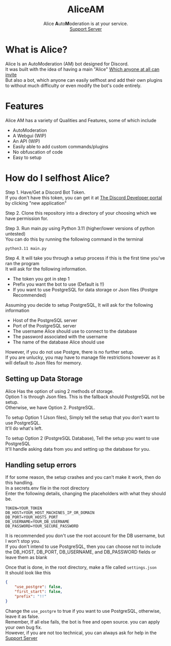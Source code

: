 <div align="center">

# AliceAM
Alice **A**uto**M**oderation is at your service.<br>[Support Server](https://discord.gg/HkKAsgvCzt)
</div>

# What is Alice?
Alice Is an AutoModeration (AM) bot designed for Discord.<br>
It was built with the idea of having a main "Alice" [Which anyone at all can invite](https://discord.com/api/oauth2/authorize?client_id=1198234471804182548&permissions=8&scope=bot+applications.commands)<br>
But also a bot, which anyone can easily selfhost and add their own plugins to without much difficulty or even modify the bot's code entirely.

# Features
Alice AM has a variety of Qualities and Features, some of which include
- AutoModeration
- A Webgui (WIP)
- An API (WIP)
- Easily able to add custom commands/plugins
- No obfuscation of code
- Easy to setup

# How do I selfhost Alice?
Step 1. Have/Get a Discord Bot Token.<br>
If you don't have this token, you can get it at [The Discord Developer portal](https://discord.com/developers/applications/) by clicking "new application"

Step 2. Clone this repository into a directory of your choosing which we have permission for. <br>

Step 3. Run main.py using Python 3.11 (higher/lower versions of python untested)<br>
You can do this by running the following command in the terminal
```
python3.11 main.py
```
Step 4. It will take you through a setup process if this is the first time you've ran the program
<br>It will ask for the following information.
- The token you got in step 1
- Prefix you want the bot to use (Default is !!)
- If you want to use PostgreSQL for data storage or Json files (Postgre Recommended)<br>

Assuming you decide to setup PostgreSQL, It will ask for the following information
- Host of the PostgreSQL server
- Port of the PostgreSQL server
- The username Alice should use to connect to the database
- The password associated with the username
- The name of the database Alice should use<br>

However, if you do not use Postgre, there is no further setup.<br>
If you are unlucky, you may have to manage file restrictions however as it will default to Json files for memory.

## Setting up Data Storage
Alice Has the option of using 2 methods of storage.<br>
Option 1 is through Json files. This is the fallback should PostgreSQL not be setup.<br>
Otherwise, we have Option 2. PostgreSQL.

To setup Option 1 (Json files), Simply tell the setup that you don't want to use PostgreSQL.<br>
It'll do what's left.

To setup Option 2 (PostgreSQL Database), Tell the setup you want to use PostgreSQL<br>
It'll handle asking data from you and setting up the database for you.

## Handling setup errors
If for some reason, the setup crashes and you can't make it work, then do this handling.<br>
In a secrets.env file in the root directory<br>
Enter the following details, changing the placeholders with what they should be.
```
TOKEN=YOUR_TOKEN
DB_HOST=YOUR_HOST_MACHINES_IP_OR_DOMAIN
DB_PORT=YOUR_HOSTS_PORT
DB_USERNAME=YOUR_DB_USERNAME
DB_PASSWORD=YOUR_SECURE_PASSWORD
```
It is recommended you don't use the root account for the DB username, but I won't stop you.<br>
If you don't intend to use PostgreSQL, then you can choose not to include the DB_HOST, DB_PORT, DB_USERNAME, and DB_PASSWORD fields
or leave them as blank

Once that is done, in the root directory, make a file called `settings.json`<br>
It should look like this
```json
{
    "use_postgre": false,
    "first_start": false,
    "prefix": "!!"
}
```
Change the `use_postgre` to true if you want to use PostgreSQL, otherwise, leave it as false.<br>
Remember, If all else fails, the bot is free and open source. you can apply your own bug fix.<br>
However, if you are not too technical, you can always ask for help in the [Support Server](https://discord.gg/HkKAsgvCzt)